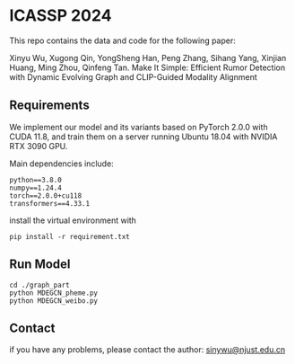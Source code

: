 # ICASSP 2024

This repo contains the data and code for the following paper:

Xinyu Wu, Xugong Qin, YongSheng Han, Peng Zhang, Sihang Yang, Xinjian Huang, Ming Zhou, Qinfeng Tan. Make It Simple: Efficient Rumor Detection with Dynamic Evolving Graph and CLIP-Guided Modality Alignment



## Requirements

We implement our model and its variants based on PyTorch 2.0.0 with CUDA 11.8, and train them on a server running Ubuntu 18.04 with NVIDIA RTX 3090 GPU.

Main dependencies include:

```
python==3.8.0
numpy==1.24.4
torch==2.0.0+cu118
transformers==4.33.1
```

install the virtual environment with

```
pip install -r requirement.txt
```



## Run Model

```
cd ./graph_part
python MDEGCN_pheme.py
python MDEGCN_weibo.py
```



## Contact

if you have any problems, please contact the author: sinywu@njust.edu.cn

